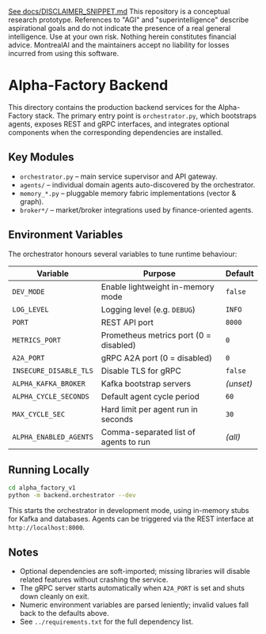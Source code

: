 [See docs/DISCLAIMER_SNIPPET.md](../../../docs/DISCLAIMER_SNIPPET.md)
This repository is a conceptual research prototype. References to "AGI" and "superintelligence" describe aspirational goals and do not indicate the presence of a real general intelligence. Use at your own risk. Nothing herein constitutes financial advice. MontrealAI and the maintainers accept no liability for losses incurred from using this software.

# Alpha-Factory Backend

This directory contains the production backend services for the Alpha-Factory stack. The primary entry point is `orchestrator.py`, which bootstraps agents, exposes REST and gRPC interfaces, and integrates optional components when the corresponding dependencies are installed.

## Key Modules

- `orchestrator.py` – main service supervisor and API gateway.
- `agents/` – individual domain agents auto-discovered by the orchestrator.
- `memory_*.py` – pluggable memory fabric implementations (vector & graph).
- `broker*/` – market/broker integrations used by finance-oriented agents.

## Environment Variables

The orchestrator honours several variables to tune runtime behaviour:

| Variable | Purpose | Default |
|----------|---------|---------|
| `DEV_MODE` | Enable lightweight in-memory mode | `false` |
| `LOG_LEVEL` | Logging level (e.g. `DEBUG`) | `INFO` |
| `PORT` | REST API port | `8000` |
| `METRICS_PORT` | Prometheus metrics port (0 = disabled) | `0` |
| `A2A_PORT` | gRPC A2A port (0 = disabled) | `0` |
| `INSECURE_DISABLE_TLS` | Disable TLS for gRPC | `false` |
| `ALPHA_KAFKA_BROKER` | Kafka bootstrap servers | *(unset)* |
| `ALPHA_CYCLE_SECONDS` | Default agent cycle period | `60` |
| `MAX_CYCLE_SEC` | Hard limit per agent run in seconds | `30` |
| `ALPHA_ENABLED_AGENTS` | Comma-separated list of agents to run | *(all)* |

## Running Locally

```bash
cd alpha_factory_v1
python -m backend.orchestrator --dev
```

This starts the orchestrator in development mode, using in-memory stubs for Kafka and databases. Agents can be triggered via the REST interface at `http://localhost:8000`.

## Notes

- Optional dependencies are soft-imported; missing libraries will disable related features without crashing the service.
- The gRPC server starts automatically when `A2A_PORT` is set and shuts down cleanly on exit.
- Numeric environment variables are parsed leniently; invalid values fall back to the defaults above.
- See `../requirements.txt` for the full dependency list.


